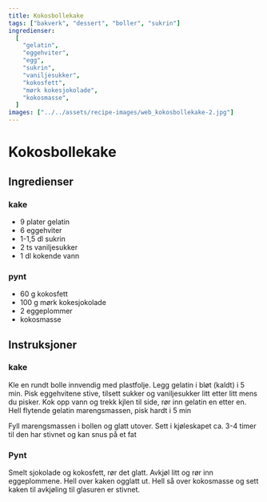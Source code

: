 ```yaml
---
title: Kokosbollekake
tags: ["bakverk", "dessert", "boller", "sukrin"]
ingredienser:
  [
    "gelatin",
    "eggehviter",
    "egg",
    "sukrin",
    "vaniljesukker",
    "kokosfett",
    "mørk kokesjokolade",
    "kokosmasse",
  ]
images: ["../../assets/recipe-images/web_kokosbollekake-2.jpg"]
---
```


# Kokosbollekake

## Ingredienser

### kake

- 9 plater gelatin
- 6 eggehviter
- 1-1,5 dl sukrin
- 2 ts vaniljesukker
- 1 dl kokende vann

### pynt

- 60 g kokosfett
- 100 g mørk kokesjokolade
- 2 eggeplommer
- kokosmasse

## Instruksjoner

### kake

Kle en rundt bolle innvendig med plastfolje. Legg gelatin i bløt (kaldt) i 5 min. Pisk eggehvitene stive, tilsett sukker og vaniljesukker litt etter litt mens du pisker. Kok opp vann og trekk kjlen til side, rør inn gelatin en etter en. Hell flytende gelatin marengsmassen, pisk hardt i 5 min

Fyll marengsmassen i bollen og glatt utover. Sett i kjøleskapet ca. 3-4 timer til den har stivnet og kan snus på et fat

### Pynt

Smelt sjokolade og kokosfett, rør det glatt. Avkjøl litt og rør inn eggeplommene. Hell over kaken ogglatt ut. Hell så over kokosmasse og sett kaken til avkjøling til glasuren er stivnet.
